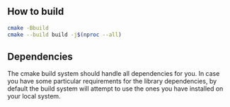 ## How to build

```sh
cmake -Bbuild
cmake --build build -j$(nproc --all)
```

## Dependencies

The cmake build system should handle all dependencies for you. In case you have some particular
requirements for the library dependencies, by default the build system will attempt to use the
ones you have installed on your local system.
